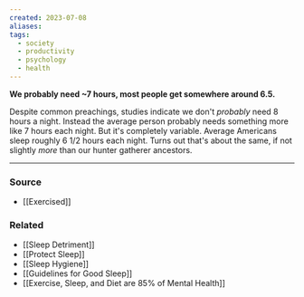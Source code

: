 ```yaml
---
created: 2023-07-08
aliases: 
tags:
  - society
  - productivity
  - psychology
  - health
---
```

**We probably need ~7 hours, most people get somewhere around 6.5.**

Despite common preachings, studies indicate we don't *probably* need 8 hours a night. Instead the average person probably needs something more like 7 hours each night. But it's completely variable. Average Americans sleep roughly 6 1/2 hours each night. Turns out that's about the same, if not slightly *more* than our hunter gatherer ancestors.

---
### Source
- [[Exercised]]

### Related
- [[Sleep Detriment]] 
- [[Protect Sleep]]
- [[Sleep Hygiene]]
- [[Guidelines for Good Sleep]]
- [[Exercise, Sleep, and Diet are 85% of Mental Health]]